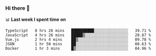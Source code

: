 ### Hi there 👋

<!--
**DBvc/DBvc** is a ✨ _special_ ✨ repository because its `README.md` (this file) appears on your GitHub profile.

Here are some ideas to get you started:

- 🔭 I’m currently working on ...
- 🌱 I’m currently learning ...
- 👯 I’m looking to collaborate on ...
- 🤔 I’m looking for help with ...
- 💬 Ask me about ...
- 📫 How to reach me: ...
- 😄 Pronouns: ...
- ⚡ Fun fact: ...
-->

📊 **Last week I spent time on**
<!--START_SECTION:waka-->
```text
TypeScript   8 hrs 26 mins   ██████████░░░░░░░░░░░░░░░   39.71 % 
JavaScript   4 hrs 26 mins   █████▒░░░░░░░░░░░░░░░░░░░   20.87 % 
Vue.js       2 hrs 4 mins    ██▒░░░░░░░░░░░░░░░░░░░░░░   09.78 % 
JSON         1 hr 50 mins    ██░░░░░░░░░░░░░░░░░░░░░░░   08.63 % 
Docker       1 hr 3 mins     █▒░░░░░░░░░░░░░░░░░░░░░░░   04.96 % 
```
<!--END_SECTION:waka-->
